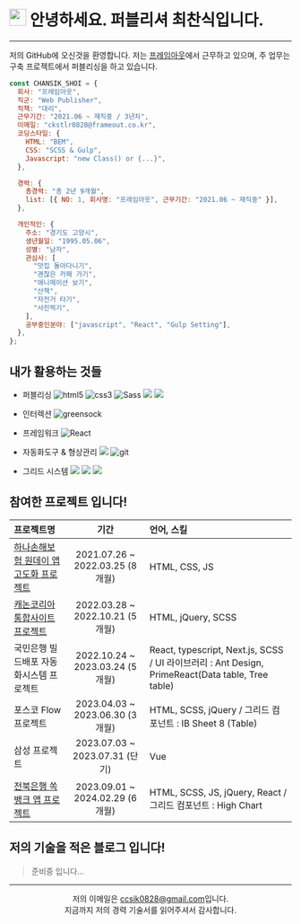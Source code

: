 # <img src="https://emojis.slackmojis.com/emojis/images/1531849430/4246/blob-sunglasses.gif?1531849430" width="30"/> 안녕하세요. 퍼블리셔 최찬식입니다.

---

저의 GitHub에 오신것을 환영합니다. 저는 [프레임아웃](http://frameout.com/)에서 근무하고 있으며, 주 업무는 구축 프로젝트에서 퍼블리싱을 하고 있습니다.

```javascript
const CHANSIK_SHOI = {
  회사: "프레임아웃",
  직군: "Web Publisher",
  직책: "대리",
  근무기간: "2021.06 ~ 재직중 / 3년차",
  이메일: "ckstlr0828@frameout.co.kr",
  코딩스타일: {
    HTML: "BEM",
    CSS: "SCSS & Gulp",
    Javascript: "new Class() or {...}",
  },

  경력: {
    총경력: "총 2년 9개월",
    list: [{ NO: 1, 회사명: "프레임아웃", 근무기간: "2021.06 ~ 재직중" }],
  },

  개인적인: {
    주소: "경기도 고양시",
    생년월일: "1995.05.06",
    성별: "남자",
    관심사: [
      "맛집 돌아다니기",
      "괜찮은 카페 가기",
      "애니메이션 보기",
      "산책",
      "자전거 타기",
      "사진찍기",
    ],
    공부중인분야: ["javascript", "React", "Gulp Setting"],
  },
};
```

## 내가 활용하는 것들

- 퍼블리싱
  <img alt="html5" src="https://img.shields.io/badge/-HTML-E34F26?style=flat-square&logo=html5&logoColor=white" /> <img alt="css3" src="https://img.shields.io/badge/-CSS-1572B6?style=flat-square&logo=css3&logoColor=white" /> <img alt="Sass" src="https://camo.githubusercontent.com/40a7829e7827c09f70eb03b3f3725aa0ad9520f22173f8858250ad29f94b1417/68747470733a2f2f696d672e736869656c64732e696f2f62616467652f2d536173732d4343363639393f7374796c653d666c61742d737175617265266c6f676f3d73617373266c6f676f436f6c6f723d7768697465" data-canonical-src="https://img.shields.io/badge/-Sass-CC6699?style=flat-square&amp;logo=sass&amp;logoColor=white" style="max-width: 100%;"> <img src="https://img.shields.io/badge/Javascript-F7DF1E?style=flat-square&amp;logo=Javascript&amp;logoColor=black"> <img src="https://camo.githubusercontent.com/24cf575173fed0336d136c306273c51ca2ab2ac2aaf0e3aaf99b2b06b34e3c35/68747470733a2f2f696d672e736869656c64732e696f2f62616467652f6a71756572792d3037363941443f7374796c653d666c6174266c6f676f3d6a7175657279266c6f676f436f6c6f723d7768697465" data-canonical-src="https://img.shields.io/badge/jquery-61DAFB?style=flat&amp;logo=jquery&amp;logoColor=white" style="max-width: 100%;">

- 인터렉션
  <img alt="greensock" src="https://img.shields.io/badge/-GSAP-88CE02?style=flat-square&logo=greensock&logoColor=black" />

- 프레임워크
  <img alt="React" src="https://camo.githubusercontent.com/fa7c4294c987f56c6bcae98942266f5264f81f9abf5bb9da77ae69aefdcfc94a/68747470733a2f2f696d672e736869656c64732e696f2f62616467652f2d52656163742d3435623864383f7374796c653d666c61742d737175617265266c6f676f3d7265616374266c6f676f436f6c6f723d7768697465" data-canonical-src="https://img.shields.io/badge/-React-45b8d8?style=flat-square&amp;logo=react&amp;logoColor=white" style="max-width: 100%;">

- 자동화도구 & 형상관리
  <img src="https://img.shields.io/badge/-Gulp-CF4647?style=flat-square&amp;logo=gulp&amp;logoColor=white"> <img alt="git" src="https://camo.githubusercontent.com/3d4a55e7d45198177f13f9f10c536edd2970c43d753759585e3391d04677e56d/68747470733a2f2f696d672e736869656c64732e696f2f62616467652f2d4769742d4630353033323f7374796c653d666c61742d737175617265266c6f676f3d676974266c6f676f436f6c6f723d7768697465" data-canonical-src="https://img.shields.io/badge/-Git-F05032?style=flat-square&amp;logo=git&amp;logoColor=white" style="max-width: 100%;">

- 그리드 시스템
  <img src="https://img.shields.io/badge/-IBsheet-gray?style=flat-square&amp;"> <img src="https://img.shields.io/badge/-Highchart-gray?style=flat-square&amp;"> <img src="https://img.shields.io/badge/-Ant Design-gray?style=flat-square&amp;">

## 참여한 프로젝트 입니다!

| 프로젝트명                                                                                                                  |              기간               | 언어, 스킬                                                                                        |
| :-------------------------------------------------------------------------------------------------------------------------- | :-----------------------------: | :------------------------------------------------------------------------------------------------ |
| [하나손해보험 원데이 앱 고도화 프로젝트](https://day.hanainsure.co.kr/oneday/main)                                          | 2021.07.26 ~ 2022.03.25 (8개월) | HTML, CSS, JS                                                                                     |
| [캐논코리아 통합사이트 프로젝트](https://kr.canon/main)                                                                     | 2022.03.28 ~ 2022.10.21 (5개월) | HTML, jQuery, SCSS                                                                                |
| 국민은행 빌드배포 자동화시스템 프로젝트                                                                                     | 2022.10.24 ~ 2023.03.24 (5개월) | React, typescript, Next.js, SCSS / UI 라이브러리 : Ant Design, PrimeReact(Data table, Tree table) |
| 포스코 Flow 프로젝트                                                                                                        | 2023.04.03 ~ 2023.06.30 (3개월) | HTML, SCSS, jQuery / 그리드 컴포넌트 : IB Sheet 8 (Table)                                         |
| 삼성 프로젝트                                                                                                               | 2023.07.03 ~ 2023.07.31 (단기)  | Vue                                                                                               |
| [전북은행 쏙뱅크 앱 프로젝트](https://play.google.com/store/apps/details?id=kr.co.jbbank.privatebank&pcampaignid=web_share) | 2023.09.01 ~ 2024.02.29 (6개월) | HTML, SCSS, JS, jQuery, React / 그리드 컴포넌트 : High Chart                                      |

## 저의 기술을 적은 블로그 입니다!

> 준비중 입니다...

---

<div align="center">
  저의 이메일은 <a href="mailto:ccsik0828@gmail.com">ccsik0828@gmail.com</a>입니다.<br/>
  지금까지 저의 경력 기술서를 읽어주셔서 감사합니다.
</div>
